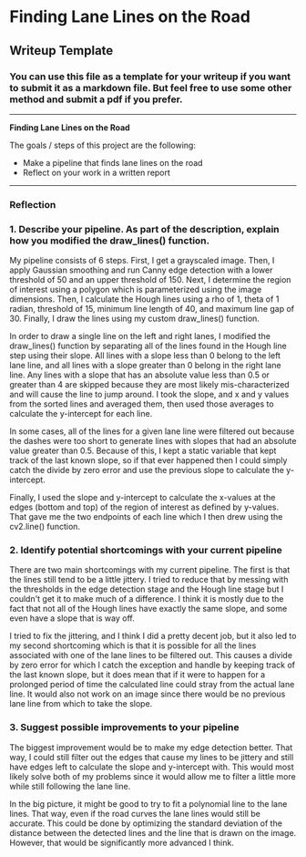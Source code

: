 # **Finding Lane Lines on the Road**

## Writeup Template

### You can use this file as a template for your writeup if you want to submit it as a markdown file. But feel free to use some other method and submit a pdf if you prefer.

---

**Finding Lane Lines on the Road**

The goals / steps of this project are the following:
* Make a pipeline that finds lane lines on the road
* Reflect on your work in a written report

[image1]: ./examples/grayscale.jpg "Grayscale"

---

### Reflection

### 1. Describe your pipeline. As part of the description, explain how you modified the draw_lines() function.

My pipeline consists of 6 steps. First, I get a grayscaled image. Then, I apply Gaussian smoothing and run Canny edge detection with a lower threshold of 50 and an upper threshold of 150. Next, I determine the region of interest using a polygon which is parameterized using the image dimensions. Then, I calculate the Hough lines using a rho of 1, theta of 1 radian, threshold of 15, minimum line length of 40, and maximum line gap of 30. Finally, I draw the lines using my custom draw_lines() function.

In order to draw a single line on the left and right lanes, I modified the draw_lines() function by separating all of the lines found in the Hough line step using their slope. All lines with a slope less than 0 belong to the left lane line, and all lines with a slope greater than 0 belong in the right lane line. Any lines with a slope that has an absolute value less than 0.5 or greater than 4 are skipped because they are most likely mis-characterized and will cause the line to jump around. I took the slope, and x and y values from the sorted lines and averaged them, then used those averages to calculate the y-intercept for each line.

In some cases, all of the lines for a given lane line were filtered out because the dashes were too short to generate lines with slopes that had an absolute value greater than 0.5. Because of this, I kept a static variable that kept track of the last known slope, so if that ever happened then I could simply catch the divide by zero error and use the previous slope to calculate the y-intercept.

Finally, I used the slope and y-intercept to calculate the x-values at the edges (bottom and top) of the region of interest as defined by y-values. That gave me the two endpoints of each line which I then drew using the cv2.line() function.


### 2. Identify potential shortcomings with your current pipeline


There are two main shortcomings with my current pipeline. The first is that the lines still tend to be a little jittery. I tried to reduce that by messing with the thresholds in the edge detection stage and the Hough line stage but I couldn't get it to make much of a difference. I think it is mostly due to the fact that not all of the Hough lines have exactly the same slope, and some even have a slope that is way off.

I tried to fix the jittering, and I think I did a pretty decent job, but it also led to my second shortcoming which is that it is possible for all the lines associated with one of the lane lines to be filtered out. This causes a divide by zero error for which I catch the exception and handle by keeping track of the last known slope, but it does mean that if it were to happen for a prolonged period of time the calculated line could stray from the actual lane line. It would also not work on an image since there would be no previous lane line from which to take the slope.


### 3. Suggest possible improvements to your pipeline

The biggest improvement would be to make my edge detection better. That way, I could still filter out the edges that cause my lines to be jittery and still have edges left to calculate the slope and y-intercept with. This would most likely solve both of my problems since it would allow me to filter a little more while still following the lane line.

In the big picture, it might be good to try to fit a polynomial line to the lane lines. That way, even if the road curves the lane lines would still be accurate. This could be done by optimizing the standard deviation of the distance between the detected lines and the line that is drawn on the image. However, that would be significantly more advanced I think.
